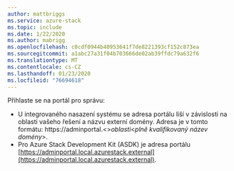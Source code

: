 ```yaml
---
author: mattbriggs
ms.service: azure-stack
ms.topic: include
ms.date: 1/22/2020
ms.author: mabrigg
ms.openlocfilehash: c0cdf0944b40953641f7de8221393cf152c873ea
ms.sourcegitcommit: a1abc27a31f04b703666de02ab39ffdc79a632f6
ms.translationtype: MT
ms.contentlocale: cs-CZ
ms.lasthandoff: 01/23/2020
ms.locfileid: "76694618"
---
```

Přihlaste se na portál pro správu:
- U integrovaného nasazení systému se adresa portálu liší v závislosti na oblasti vašeho řešení a názvu externí domény. Adresa je v tomto formátu: https://adminportal.&lt;&gt;*oblasti*&lt;*plně kvalifikovaný název domény*&gt;.
- Pro Azure Stack Development Kit (ASDK) je adresa portálu [https://adminportal.local.azurestack.external](https://adminportal.local.azurestack.external).